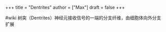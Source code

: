+++
title = "Dentrites"
author = ["Max"]
draft = false
+++

\#wiki
树突（Dentrites）神经元接收信号的一端的分支纤维，由细胞体向外分支扩展
